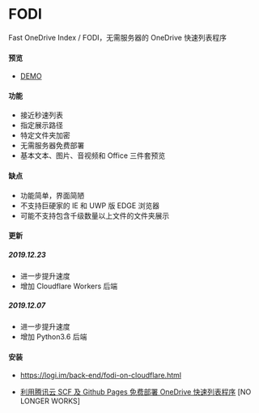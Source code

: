 # FODI

Fast OneDrive Index / FODI，无需服务器的 OneDrive 快速列表程序

#### 预览

- [DEMO](https://logi.im/fodi.html)

#### 功能

- 接近秒速列表
- 指定展示路径
- 特定文件夹加密
- 无需服务器免费部署
- 基本文本、图片、音视频和 Office 三件套预览

#### 缺点

- 功能简单，界面简陋
- 不支持巨硬家的 IE 和 UWP 版 EDGE 浏览器
- 可能不支持包含千级数量以上文件的文件夹展示

#### 更新

##### 2019.12.23

- 进一步提升速度
- 增加 Cloudflare Workers 后端

##### 2019.12.07

- 进一步提升速度
- 增加 Python3.6 后端

#### 安装

- https://logi.im/back-end/fodi-on-cloudflare.html

- [利用腾讯云 SCF 及 Github Pages 免费部署 OneDrive 快速列表程序](https://logi.im/front-end/scf-fodi.html) [NO LONGER WORKS]
